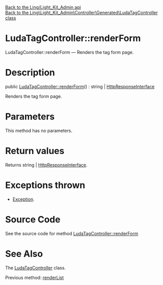 [Back to the Ling/Light_Kit_Admin api](https://github.com/lingtalfi/Light_Kit_Admin/blob/master/doc/api/Ling/Light_Kit_Admin.md)<br>
[Back to the Ling\Light_Kit_Admin\Controller\Generated\LudaTagController class](https://github.com/lingtalfi/Light_Kit_Admin/blob/master/doc/api/Ling/Light_Kit_Admin/Controller/Generated/LudaTagController.md)


LudaTagController::renderForm
================



LudaTagController::renderForm — Renders the tag form page.




Description
================


public [LudaTagController::renderForm](https://github.com/lingtalfi/Light_Kit_Admin/blob/master/doc/api/Ling/Light_Kit_Admin/Controller/Generated/LudaTagController/renderForm.md)() : string | [HttpResponseInterface](https://github.com/lingtalfi/Light/blob/master/doc/api/Ling/Light/Http/HttpResponseInterface.md)




Renders the tag form page.




Parameters
================

This method has no parameters.


Return values
================

Returns string | [HttpResponseInterface](https://github.com/lingtalfi/Light/blob/master/doc/api/Ling/Light/Http/HttpResponseInterface.md).


Exceptions thrown
================

- [Exception](http://php.net/manual/en/class.exception.php).&nbsp;







Source Code
===========
See the source code for method [LudaTagController::renderForm](https://github.com/lingtalfi/Light_Kit_Admin/blob/master/Controller/Generated/LudaTagController.php#L40-L69)


See Also
================

The [LudaTagController](https://github.com/lingtalfi/Light_Kit_Admin/blob/master/doc/api/Ling/Light_Kit_Admin/Controller/Generated/LudaTagController.md) class.

Previous method: [renderList](https://github.com/lingtalfi/Light_Kit_Admin/blob/master/doc/api/Ling/Light_Kit_Admin/Controller/Generated/LudaTagController/renderList.md)<br>

